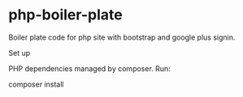 php-boiler-plate
================

Boiler plate code for php site with bootstrap and google plus signin.

Set up

PHP dependencies managed by composer.  Run:

composer install
